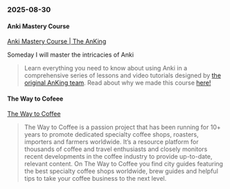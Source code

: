 ### 2025-08-30
#### Anki Mastery Course
[Anki Mastery Course \| The AnKing](https://www.theanking.com/anki-mastery-course)

Someday I will master the intricacies of Anki

> Learn everything you need to know about using Anki in a comprehensive series of lessons and video tutorials designed by [](https://www.theanking.com/get-to-know-us)[the original AnKing team](https://www.theanking.com/get-to-know-us). Read about why we made this course [here!](https://www.reddit.com/r/medicalschoolanki/comments/i2evp1/introduction_to_anki_palace/)
#### The Way to Cofeee
[The Way to Coffee](https://www.thewaytocoffee.com/)

> The Way to Coffee is a passion project that has been running for 10+ years to promote dedicated specialty coffee shops, roasters, importers and farmers worldwide. It’s a resource platform for thousands of coffee and travel enthusiasts and closely monitors recent developments in the coffee industry to provide up-to-date, relevant content. On The Way to Coffee you find city guides featuring the best specialty coffee shops worldwide, brew guides and helpful tips to take your coffee business to the next level.
> 

